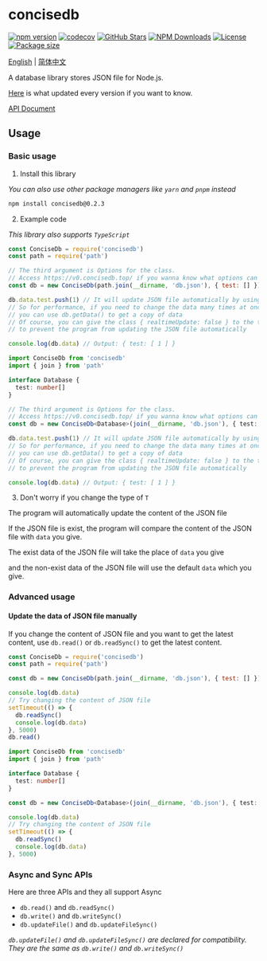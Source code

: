 # concisedb

[![npm version](https://badge.fury.io/js/concisedb.svg)](https://badge.fury.io/js/concisedb)
[![codecov](https://codecov.io/gh/Rotten-LKZ/concisedb/branch/pub/graph/badge.svg?token=6WFQG040FA)](https://codecov.io/gh/Rotten-LKZ/concisedb)
[![GitHub Stars](https://badgen.net/github/stars/Rotten-LKZ/concisedb)](https://github.com/Rotten-LKZ/concisedb)
[![NPM Downloads](https://badgen.net/npm/dt/concisedb)](https://www.npmjs.com/package/concisedb)
[![License](https://img.shields.io/npm/l/concisedb)](https://github.com/Rotten-LKZ/concisedb/blob/main/LICENSE)
[![Package size](https://img.shields.io/bundlephobia/min/concisedb)](https://www.npmjs.com/package/concisedb)

[English](https://github.com/Rotten-LKZ/concisedb/blob/main/README.md) | [简体中文](https://github.com/Rotten-LKZ/concisedb/blob/main/README-zh-Hans.md)

A database library stores JSON file for Node.js.

[Here](https://github.com/Rotten-LKZ/concisedb/blob/main/update.md) is what updated every version if you want to know.

[API Document](https://v0.concisedb.top/)

## Usage

### Basic usage

1. Install this library

*You can also use other package managers like `yarn` and `pnpm` instead*

```bash
npm install concisedb@0.2.3
```

2. Example code

*This library also supports `TypeScript`*

```javascript
const ConciseDb = require('concisedb')
const path = require('path')

// The third argument is Options for the class. 
// Access https://v0.concisedb.top/ if you wanna know what options can change
const db = new ConciseDb(path.join(__dirname, 'db.json'), { test: [] })

db.data.test.push(1) // It will update JSON file automatically by using Proxy
// So for performance, if you need to change the data many times at once
// you can use db.getData() to get a copy of data
// Of course, you can give the class { realtimeUpdate: false } to the third argument
// to prevent the program from updating the JSON file automatically

console.log(db.data) // Output: { test: [ 1 ] }
```

```typescript
import ConciseDb from 'concisedb'
import { join } from 'path'

interface Database {
  test: number[]
}

// The third argument is Options for the class. 
// Access https://v0.concisedb.top/ if you wanna know what options can change
const db = new ConciseDb<Database>(join(__dirname, 'db.json'), { test: [] })

db.data.test.push(1) // It will update JSON file automatically by using Proxy
// So for performance, if you need to change the data many times at once
// you can use db.getData() to get a copy of data
// Of course, you can give the class { realtimeUpdate: false } to the third argument
// to prevent the program from updating the JSON file automatically

console.log(db.data) // Output: { test: [ 1 ] }
```

3. Don't worry if you change the type of `T`

  The program will automatically update the content of the JSON file

  If the JSON file is exist, the program will compare the content of the JSON file with `data` you give. 

  The exist data of the JSON file will take the place of `data` you give

  and the non-exist data of the JSON file will use the default `data` which you give.

### Advanced usage

#### Update the data of JSON file manually

If you change the content of JSON file and you want to get the latest content, use `db.read()` or `db.readSync()` to get the latest content.

```javascript
const ConciseDb = require('concisedb')
const path = require('path')

const db = new ConciseDb(path.join(__dirname, 'db.json'), { test: [] })

console.log(db.data)
// Try changing the content of JSON file
setTimeout(() => {
  db.readSync()
  console.log(db.data)
}, 5000)
db.read()
```

```typescript
import ConciseDb from 'concisedb'
import { join } from 'path'

interface Database {
  test: number[]
}

const db = new ConciseDb<Database>(join(__dirname, 'db.json'), { test: [] })

console.log(db.data)
// Try changing the content of JSON file
setTimeout(() => {
  db.readSync()
  console.log(db.data)
}, 5000)
```

### Async and Sync APIs

Here are three APIs and they all support Async

- `db.read()` and `db.readSync()`
- `db.write()` and `db.writeSync()`
- `db.updateFile()` and `db.updateFileSync()`

*`db.updateFile()` and `db.updateFileSync()` are declared for compatibility. They are the same as `db.write()` and `db.writeSync()`*
